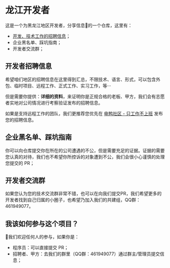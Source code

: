 # 龙江开发者

这是一个为黑龙江地区开发者，分享信息📝的一个仓库，这里有：

* [开发、技术工作的招聘信息](job-offers.md)；
* 企业黑名单、踩坑指南；
* 开发者交流群；



## 开发者招聘信息

希望咱们地区的招聘信息在这里得到汇总，不限技术、语言、形式，可以包含外包、临时项目、远程工作、正式工作、实习工作，等···

但是需要你提供：**详细的资料**，来证明你是正规合格的老板、甲方，我们会有志愿者实地对公司情况进行考察验证发布的招聘信息。

如果是支持远程工作的团队，我们更推荐您优先在 [电鸭社区 - 只工作不上班](https://eleduck.com/) 发布您的招聘信息。



## 企业黑名单、踩坑指南

你可以向仓库提交你在所在的公司遭遇的不公，但是需要充足的证据。证据的需要您认真的对待，我们也不希望你所控诉的对象遭到不公，我们会很小心谨慎的处理您提交的 PR；



## 开发者交流群

如果您认为您的技术交流群非常不错，也可以在向我们提交PR，我们希望更多的开发者找到自己归属的小圈子，也希望乃加入我们的共建组，QQ群：461949077。

## 我该如何参与这个项目？

👏我们欢迎任何人的参与，如果你是：

- 程序员：可以直接提交 PR；
- 招聘者、甲方：去我们的群里（QQ群：461949077）通过群主/管理员提交信息；
